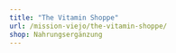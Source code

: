 ```yaml
---
title: "The Vitamin Shoppe"
url: /mission-viejo/the-vitamin-shoppe/
shop: Nahrungsergänzung
---
```

